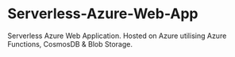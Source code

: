 # Serverless-Azure-Web-App
Serverless Azure Web Application. Hosted on Azure utilising Azure Functions, CosmosDB &amp; Blob Storage.
